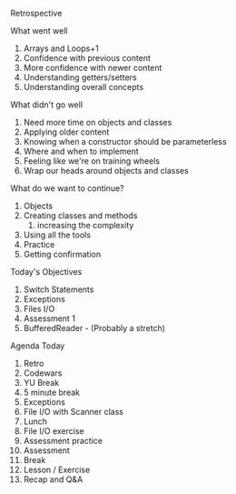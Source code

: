 Retrospective

What went well

1. Arrays and Loops+1
2. Confidence with previous content
3. More confidence with newer content
4. Understanding getters/setters
5. Understanding overall concepts


What didn't go well

1. Need more time on objects and classes
2. Applying older content
3. Knowing when a constructor should be parameterless
4. Where and when to implement
5. Feeling like we're on training wheels
6. Wrap our heads around objects and classes

What do we want to continue?

1. Objects
2. Creating classes and methods
   1. increasing the complexity
3. Using all the tools
4. Practice
5. Getting confirmation

Today's Objectives

1. Switch Statements
2. Exceptions
3. Files I/O
4. Assessment 1
5. BufferedReader - (Probably a stretch)

Agenda Today

1. Retro
2. Codewars
3. YU Break
4. 5 minute break
5. Exceptions
6. File I/O with Scanner class
7. Lunch
8. File I/O exercise
9. Assessment practice
10. Assessment
11. Break
12. Lesson / Exercise
13. Recap and Q&A
